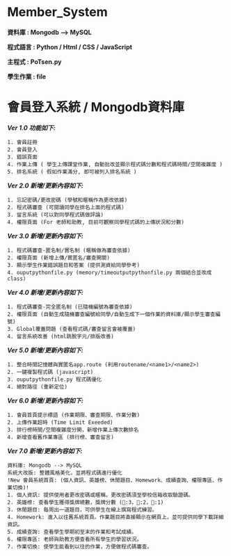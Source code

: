 # Member_System

**資料庫 : Mongodb --> MySQL**

**程式語言 : Python / Html / CSS / JavaScript**

**主程式 : PoTsen.py**

**學生作業 : file**

# 會員登入系統 / Mongodb資料庫
***Ver 1.0 功能如下:***
```
1. 會員註冊
2. 會員登入
3. 錯誤頁面
4. 作業上傳 ( 學生上傳課堂作業, 自動批改並顯示程式碼分數和程式碼時間/空間複雜度 )
5. 排名系統 ( 假如作業滿分, 即可被列入排名系統 )
```
***Ver 2.0 新增/更新內容如下:***
```
1. 忘記密碼/更改密碼 (學號和暱稱作為更改依據)
2. 程式碼審查 (可閱讀同學在排名上面的程式碼)
3. 留言系統 (可以對同學程式碼做評論)
4. 權限頁面 (For 老師和助教, 目前可觀察同學程式碼的上傳狀況和分數)
```
***Ver 3.0 新增/更新內容如下:***
```
1. 程式碼審查-匿名制/實名制 (暱稱做為審查依據)
2. 權限頁面 (新增上傳/實匿名/審查開關)
3. 顯示學生作業錯誤題目和答案 (提供測資給同學參考)
4. ouputpythonfile.py (memory/timeoutputpythonfile.py 兩個結合並改成class)
```
***Ver 4.0 新增/更新內容如下:***
```
1. 程式碼審查-完全匿名制 (已隨機編號為審查依據)
2. 權限頁面 (自動生成隨機審查編號給同學/自動生成下一個作業的資料庫/顯示學生審查編號)
3. Global覆蓋問題 (查看程式碼/審查留言會被覆蓋)
4. 留言系統改善 (html跳脫字元/排版改善)
```
***Ver 5.0 新增/更新內容如下:***
```
1. 整合時間記憶體與實匿名app.route (利用routename/<name1>/<name2>)
2. 一鍵複製程式碼 (javascript)
3. ouputpythonfile.py 程式碼優化
4. 絕對路徑 (重新定位)
```
***Ver 6.0 新增/更新內容如下:***
```
1. 會員首頁提示標語 (作業期限、審查期限、作業分數)
2. 上傳作業超時 (Time Limit Exeeded)
3. 排行榜時間/空間複雜度分開，新增作業上傳次數排名
4. 新增查看舊作業專區 (排行榜、審查留言)
```
***Ver 7.0 新增/更新內容如下:***
```
資料庫: Mongodb --> MySQL
系統大改版: 整體風格美化，並將程式碼進行優化
!New 會員系統首頁: (個人資訊、英雄榜、休閒題目、Homework、成績查詢、權限專區、作業切換)!
1. 個人資訊: 提供使用者更改密碼或暱稱，更改密碼須至學校信箱收取驗證碼。
2. 英雄榜: 查看學生獲得獎牌總數，獎牌分數 (🥇:3，🥈:2，🥉:1)
3. 休閒題目: 每周出一道題目，可供學生在線上撰寫程式練習。
4. Homework: 進入以往舊系統首頁。作業題目將直接顯示在網頁上，並可提供同學下載詳細資訊。
5. 成績查詢: 查看學生學期初至末的作業和考試成績。
6. 權限專區: 老師與助教方便查看所有學生的學習狀況。
7. 作業切換: 使學生能看到以往的作業，方便做程式碼審查。
```
